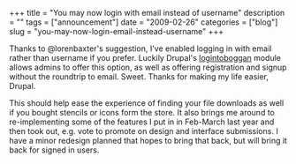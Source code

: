 +++
title = "You may now login with email instead of username"
description = ""
tags = ["announcement"]
date = "2009-02-26"
categories = ["blog"]
slug = "you-may-now-login-email-instead-username"
+++



<p>Thanks to @lorenbaxter's suggestion, I've enabled logging in with email rather than username if you prefer. Luckily Drupal's <a href="http://drupal.org/project/logintoboggan">logintoboggan</a> module allows admins to offer this option, as well as offering registration and signup without the roundtrip to email. Sweet. Thanks for making my life easier, Drupal.</p>
<p>This should help ease the experience of finding your file downloads as well if you bought stencils or icons form the store. It also brings me around to re-implementing  some of the features I put in in Feb-March last year and then took out, e.g. vote to promote on design and interface submissions. I have a minor redesign planned that hopes to bring that back, but will bring it back for signed in users.</p>
    
  
